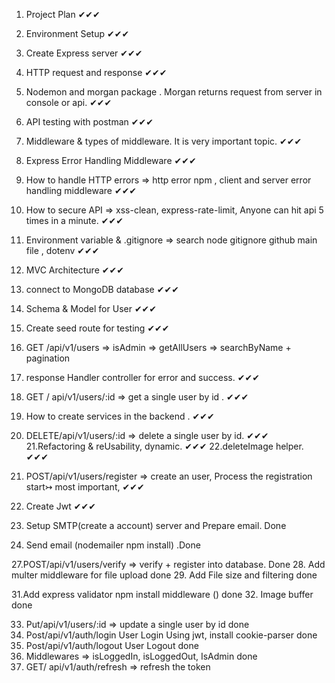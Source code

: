 1. Project Plan ✔✔✔
2. Environment Setup ✔✔✔
3. Create Express server ✔✔✔
4. HTTP request and response ✔✔✔
5. Nodemon and morgan package . Morgan returns request from server in console or api. ✔✔✔
6. API testing with postman ✔✔✔
7. Middleware & types of middleware. It is very important topic.  ✔✔✔

8. Express Error Handling Middleware ✔✔✔

9. How to handle HTTP errors => http error npm , client and server error handling middleware ✔✔✔

10. How to secure API => xss-clean, express-rate-limit, Anyone can hit api 5 times in a minute. ✔✔✔

11. Environment variable & .gitignore => search node gitignore github main file , dotenv  ✔✔✔

12. MVC Architecture ✔✔✔
13. connect to MongoDB database ✔✔✔

14. Schema & Model for User  ✔✔✔
15. Create seed route for testing ✔✔✔
16. GET /api/v1/users => isAdmin => getAllUsers => searchByName + pagination

17. response Handler controller for error and success. ✔✔✔

18. GET / api/v1/users/:id => get a single user by id . ✔✔✔
19. How to create services in the backend . ✔✔✔
20. DELETE/api/v1/users/:id => delete a single user by id. ✔✔✔
21.Refactoring & reUsability, dynamic. ✔✔✔
22.deleteImage helper. ✔✔✔

23. POST/api/v1/users/register => create an user, Process the registration start↣ most important, ✔✔✔
24. Create Jwt ✔✔✔

25. Setup SMTP(create a account) server and Prepare email. Done
26. Send email (nodemailer npm install) .Done


27.POST/api/v1/users/verify => verify + register into database. Done
28. Add multer middleware for file upload done
29. Add File size and filtering done


31.Add express validator npm install middleware () done
32. Image buffer done

33. Put/api/v1/users/:id => update a single user by id done
34. Post/api/v1/auth/login   User Login Using jwt, install cookie-parser done
35. Post/api/v1/auth/logout  User Logout done
36. Middlewares => isLoggedIn, isLoggedOut, IsAdmin done
37. GET/ api/v1/auth/refresh  => refresh the token

